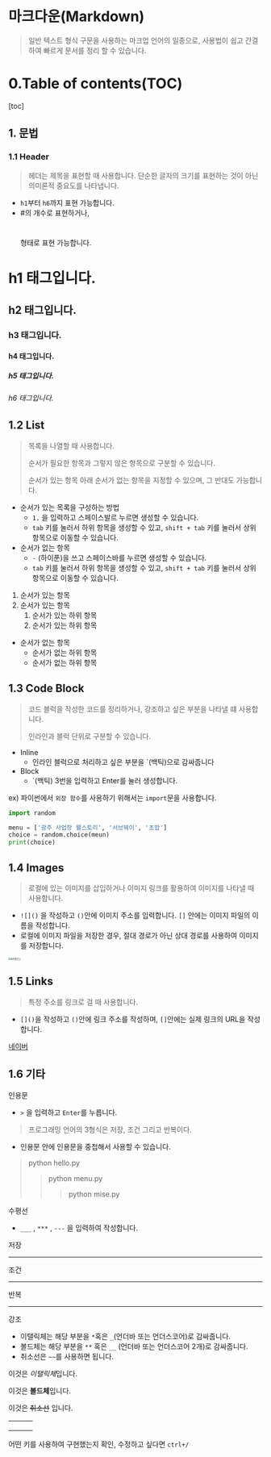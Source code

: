 # 마크다운(Markdown)

> 일반 텍스트 형식 구문을 사용하는 마크업 언어의 일종으로, 사용법이 쉽고 간결하여 빠르게 문서를 정리 할 수 있습니다.

# 0.Table of contents(TOC)

[toc]

## 1. 문법

### 1.1 Header

> 헤더는 제목을 표현할 때 사용합니다. 단순한 글자의 크기를 표현하는 것이 아닌 의미론적 중요도를 나타냅니다.

- `h1`부터 `h6`까지 표현 가능합니다.
- #의 개수로 표현하거나, <h1></h1>형태로 표현 가능합니다.



# h1 태그입니다.

## h2 태그입니다.

### h3 태그입니다.

#### h4 태그입니다.

##### h5 태그입니다.

###### h6 태그입니다.

## 1.2 List

> 목록을 나열할 때 사용합니다.
>
> 순서가 필요한 항목과 그렇지 않은 항목으로 구분할 수 있습니다.
>
> 순서가 있는 항목 아래 순서가 없는 항목을 지정할 수 있으며, 그 반대도 가능합니다.

- 순서가 있는 목록을 구성하는 방법
  - `1.` 을 입력하고 스페이스발르 누르면 생성할 수 있습니다.
  - `tab` 키를 눌러서 하위 항목을 생성할 수 있고, `shift + tab` 키를 눌러서 상위 항목으로 이동할 수 있습니다. 
- 순서가 없는 항목
  - `-` (하이푼)을 쓰고 스페이스바를 누르면 생성할 수 있습니다.
  - `tab` 키를 눌러서 하위 항목을 생성할 수 있고, `shift + tab` 키를 눌러서 상위 항목으로 이동할 수 있습니다.

1. 순서가 있는 항목
2. 순서가 있는 항목
   1. 순서가 있는 하위 항목
   2. 순서가 있는 하위 항목



- 순서가 없는 항목
  - 순서가 없는 하위 항목
  - 순서가 없는 하위 항목



## 1.3 Code Block

> 코드 블럭을 작성한 코드를 정리하거나, 강조하고 싶은 부분을 나타낼 떄 사용합니다.
>
> 인라인과 블럭 단위로 구분할 수 있습니다.

- Inline 
  - 인라인 블럭으로 처리하고 싶은 부분을 `(백틱)으로 감싸줍니다
- Block
  - `(백틱) 3번을 입력하고 Enter를 눌러 생성합니다.

ex) 파이썬에서 `외장 함수`를 사용하기 위해서는 `import`문을 사용합니다.

```python
import random 

menu = ['광주 사업장 웰스토리', '서브웨이', '초밥']
choice = random.choice(meun)
print(choice)
```



## 1.4 Images

> 로컬에 있는 이미지를 삽입하거나 이미지 링크를 활용하여 이미지를 나타낼 때 사용합니다.

- `![]()` 을 작성하고 `()`안에 이미지 주소를 입력합니다. `[]` 안에는 이미지 파일의 이름을 작성합니다.
- 로컬에 이미지 파일을 저장한 경우, 절대 경로가 아닌 상대 경로를 사용하여 이미지를 저장합니다. 

<img src="https://upload.wikimedia.org/wikipedia/commons/thumb/c/c3/Python-logo-notext.svg/768px-Python-logo-notext.svg.png" alt="파이썬로고" style="zoom:30%;" />

## 1.5 Links

> 특정 주소를 링크로 걸 때 사용합니다.

- `[]()`을 작성하고 `()`안에 링크 주소를 작성하며, `[]`안에는 실제 링크의 URL을 작성합니다.

[네이버](https://www.naver.com/)



## 1.6 기타

인용문

- `>` 을 입력하고 `Enter`를 누릅니다. 

> 프로그래밍 언어의 3형식은 저장,  조건 그리고 반복이다.

- 인용문 안에 인용문을 중첩해서 사용할 수 있습니다.

> python hello.py
>
> > python menu.py
> >
> > > python mise.py



수평선

- `___` , `***` , `---` 을 입력하여 작성합니다.

저장

---

조건

***

반복

___



강조

- 이탤릭체는 해당 부분을 `*`혹은 `_`(언더바 또는 언더스코어)로 감싸줍니다.
- 볼드체는 해당 부분을 `**` 혹은 `__` (언더바 또는 언더스코어 2개)로 감싸줍니다.
- 취소선은 `~~`를 사용하면 됩니다.

이것은 *이탤릭체*입니다.

이것은 **볼드체**입니다.

이것은 ~~취소선~~ 입니다.



|      |      |      |
| ---- | ---- | ---- |
|      |      |      |
|      |      |      |
|      |      |      |

어떤 키를 사용하여 구현했는지 확인, 수정하고 싶다면 `ctrl+/`


